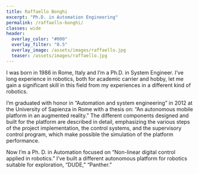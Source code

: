 ```yaml
---
title: Raffaello Bonghi
excerpt: "Ph.D. in Automation Engineering"
permalink: /raffaello-bonghi/
classes: wide
header:
  overlay_color: "#000"
  overlay_filter: "0.5"
  overlay_image: /assets/images/raffaello.jpg
  teaser: /assets/images/raffaello.jpg
---
```


I was born in 1986 in Rome, Italy and I’m a Ph.D. in System Engineer. I’ve long experience in robotics, both for academic carrier and hobby, let me gain a significant skill in this field from my experiences in a different kind of robotics.

I’m graduated with honor in “Automation and system engineering” in 2012 at the University of Sapienza in Rome with a thesis on: “An autonomous mobile platform in an augmented reality.” The different components designed and built for the platform are described in detail, emphasizing the various steps of the project implementation, the control systems, and the supervisory control program, which make possible the simulation of the platform performance.

Now I’m a Ph. D. in Automation focused on “Non-linear digital control applied in robotics.” I’ve built a different autonomous platform for robotics suitable for exploration, “DUDE,” “Panther.”